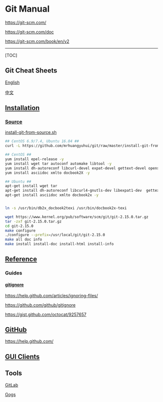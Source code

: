 # Git Manual

https://git-scm.com/

https://git-scm.com/doc

https://git-scm.com/book/en/v2

---

[TOC]

## Git Cheat Sheets

[English](https://services.github.com/on-demand/downloads/github-git-cheat-sheet/)

[中文](https://services.github.com/on-demand/downloads/zh_CN/github-git-cheat-sheet/)

## [Installation](https://git-scm.com/downloads)

### [Source](https://git-scm.com/book/en/v2/Getting-Started-Installing-Git)

[install-git-from-source.sh](https://github.com/mrhuangyuhui/git/blob/master/install-git-from-source.sh)
```bash
## CentOS 6.9/7.4, Ubuntu 16.04 ##
curl -L https://github.com/mrhuangyuhui/git/raw/master/install-git-from-source.sh | bash
```

```bash
## CentOS ##
yum install epel-release -y
yum install wget tar autoconf automake libtool -y
yum install dh-autoreconf libcurl-devel expat-devel gettext-devel openssl-devel perl-devel zlib-devel -y
yum install asciidoc xmlto docbook2X -y

## Ubuntu ##
apt-get install wget tar
apt-get install dh-autoreconf libcurl4-gnutls-dev libexpat1-dev  gettext zlib1g-dev libssl-dev -y
apt-get install asciidoc xmlto docbook2x -y


ln -s /usr/bin/db2x_docbook2texi /usr/bin/docbook2x-texi

wget https://www.kernel.org/pub/software/scm/git/git-2.15.0.tar.gz
tar -zxf git-2.15.0.tar.gz
cd git-2.15.0
make configure
./configure --prefix=/usr/local/git/git-2.15.0
make all doc info
make install install-doc install-html install-info
```

## [Reference](https://git-scm.com/docs)

### Guides

#### [gitignore](https://git-scm.com/docs/gitignore)

https://help.github.com/articles/ignoring-files/

https://github.com/github/gitignore

https://gist.github.com/octocat/9257657

## [GitHub](https://github.com/)

https://help.github.com/

## [GUI Clients](https://git-scm.com/downloads/guis)

## Tools

[GitLab](https://gitlab.com/)

[Gogs](https://gogs.io/)